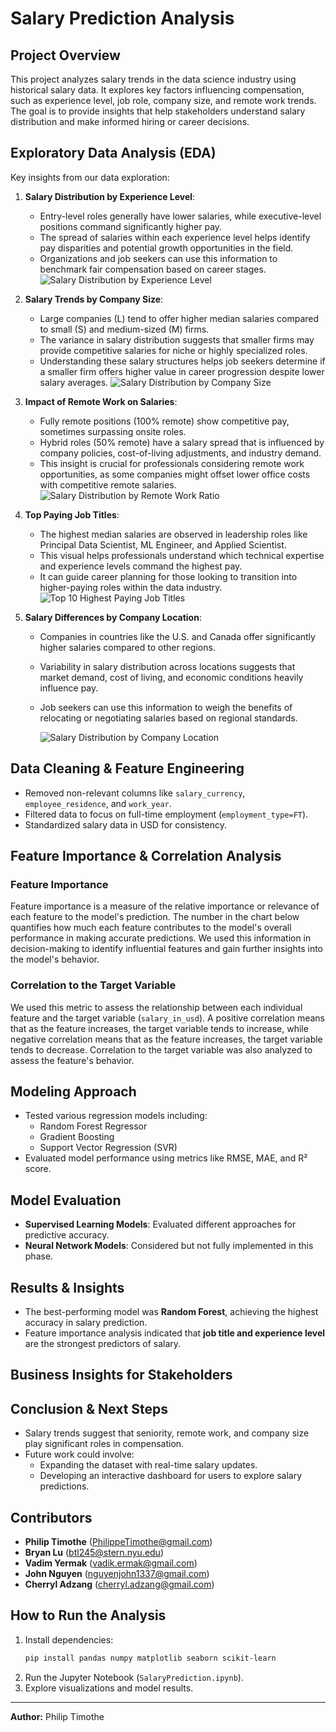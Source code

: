 # Salary Prediction Analysis

## Project Overview

This project analyzes salary trends in the data science industry using historical salary data. It explores key factors influencing compensation, such as experience level, job role, company size, and remote work trends. The goal is to provide insights that help stakeholders understand salary distribution and make informed hiring or career decisions.

## Exploratory Data Analysis (EDA)

Key insights from our data exploration:

1. **Salary Distribution by Experience Level**:

   - Entry-level roles generally have lower salaries, while executive-level positions command significantly higher pay.
   - The spread of salaries within each experience level helps identify pay disparities and potential growth opportunities in the field.
   - Organizations and job seekers can use this information to benchmark fair compensation based on career stages.
     ![Salary Distribution by Experience Level](Images/Salary_Distribution_by_Experience_Level.png)

2. **Salary Trends by Company Size**:

   - Large companies (L) tend to offer higher median salaries compared to small (S) and medium-sized (M) firms.
   - The variance in salary distribution suggests that smaller firms may provide competitive salaries for niche or highly specialized roles.
   - Understanding these salary structures helps job seekers determine if a smaller firm offers higher value in career progression despite lower salary averages.
     ![Salary Distribution by Company Size](Images/Salary_Distribution_by_Company_Size.png)

3. **Impact of Remote Work on Salaries**:

   - Fully remote positions (100% remote) show competitive pay, sometimes surpassing onsite roles.
   - Hybrid roles (50% remote) have a salary spread that is influenced by company policies, cost-of-living adjustments, and industry demand.
   - This insight is crucial for professionals considering remote work opportunities, as some companies might offset lower office costs with competitive remote salaries.
     ![Salary Distribution by Remote Work Ratio](Images/Salary_Distribution_by_Remote_Work_Ratio.png)

4. **Top Paying Job Titles**:

   - The highest median salaries are observed in leadership roles like Principal Data Scientist, ML Engineer, and Applied Scientist.
   - This visual helps professionals understand which technical expertise and experience levels command the highest pay.
   - It can guide career planning for those looking to transition into higher-paying roles within the data industry.
     ![Top 10 Highest Paying Job Titles](Images/Top_10_Highest_Paying_Job_Titles.png)

5. **Salary Differences by Company Location**:

   - Companies in countries like the U.S. and Canada offer significantly higher salaries compared to other regions.
   - Variability in salary distribution across locations suggests that market demand, cost of living, and economic conditions heavily influence pay.
   - Job seekers can use this information to weigh the benefits of relocating or negotiating salaries based on regional standards.

     ![Salary Distribution by Company Location](Images/Salary_Distribution_by_Top_10_Company_Locations.png)

## Data Cleaning & Feature Engineering

- Removed non-relevant columns like `salary_currency`, `employee_residence`, and `work_year`.
- Filtered data to focus on full-time employment (`employment_type=FT`).
- Standardized salary data in USD for consistency.

## Feature Importance & Correlation Analysis

### Feature Importance

Feature importance is a measure of the relative importance or relevance of each feature to the model's prediction. The number in the chart below quantifies how much each feature contributes to the model's overall performance in making accurate predictions. We used this information in decision-making to identify influential features and gain further insights into the model's behavior.

### Correlation to the Target Variable

We used this metric to assess the relationship between each individual feature and the target variable (`salary_in_usd`). A positive correlation means that as the feature increases, the target variable tends to increase, while negative correlation means that as the feature increases, the target variable tends to decrease. Correlation to the target variable was also analyzed to assess the feature's behavior.

## Modeling Approach

- Tested various regression models including:
  - Random Forest Regressor
  - Gradient Boosting
  - Support Vector Regression (SVR)
- Evaluated model performance using metrics like RMSE, MAE, and R² score.

## Model Evaluation

- **Supervised Learning Models**: Evaluated different approaches for predictive accuracy.
- **Neural Network Models**: Considered but not fully implemented in this phase.

## Results & Insights

- The best-performing model was **Random Forest**, achieving the highest accuracy in salary prediction.
- Feature importance analysis indicated that **job title and experience level** are the strongest predictors of salary.

## Business Insights for Stakeholders

## Conclusion & Next Steps

- Salary trends suggest that seniority, remote work, and company size play significant roles in compensation.
- Future work could involve:
  - Expanding the dataset with real-time salary updates.
  - Developing an interactive dashboard for users to explore salary predictions.

## Contributors

- **Philip Timothe** (PhilippeTimothe@gmail.com)
- **Bryan Lu** (btl245@stern.nyu.edu)
- **Vadim Yermak** (vadik.ermak@gmail.com)
- **John Nguyen** (nguyenjohn1337@gmail.com)
- **Cherryl Adzang** (cherryl.adzang@gmail.com)

## How to Run the Analysis

1. Install dependencies:
   ```bash
   pip install pandas numpy matplotlib seaborn scikit-learn
   ```
2. Run the Jupyter Notebook (`SalaryPrediction.ipynb`).
3. Explore visualizations and model results.

---

**Author:** Philip Timothe
